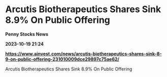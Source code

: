 # Arcutis Biotherapeutics Shares Sink 8.9% On Public Offering
**Penny Stocks News**

**2023-10-19 21:24**

**https://www.ainvest.com/news/arcutis-biotherapeutics-shares-sink-8-9-on-public-offering-231010009dce29897c75ae62/**

Arcutis Biotherapeutics Shares Sink 8.9% On Public Offering